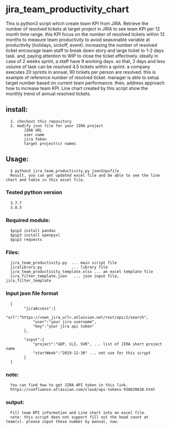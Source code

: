 # jira_team_productivity_chart
This is python3 script which create team KPI from JIRA.
Retrieve the number of resolved tickets at target project in JIRA to see team KPI per 12 month time range.
this KPI focus on the number of resolved tickets within 12 months to measure team productivity to avoid seasonable variable at productivity (holidays, sickoff, event). increasing the number of resolved ticket encourage team staff to break down story and large ticket to 1-2 days task. and, paying attention to WIP to close the ticket effectively.
ideally in case of 2 weeks sprint, a staff have 9 working days. so that, 2 days and less volume of task can be resolved 4.5 tickets within a sprint. a company executes 20 sprints in annual, 90 tickets per person are resolved. this is example of reference number of resolved ticket.
manager is able to setup target number based on current team performance. then, address approach how to increase team KPI. Line chart created by this script show the monthly trend of annual resolved tickets.


## install:
      1. checkout this repository
      2. modify json file for your JIRA project
            JIRA URL
            user name
            jira Token
            target project(s) names
## Usage:
      $ python3 jira_team_productivity.py jsonInpufile
      Result, you can get updated excel file and be able to see the line chart and table in this excel file.

### Tested python version
      3.7.7
      3.8.5

### Required module:
      $pip3 install pandas
      $pip3 install openpyxl
      $pip3 requests

### Files:
      jira_team_productivity.py  ... main script file
      jiralibrary.py             ... library file
      jira_team_productivity_template.xlsx ... an excel template file
      jira_filter_template.json   ... json input file, jira_filter_template


### Input json file format
      {
            "jiraAccess":{
                "url":"https://<own_jira_url>.atlassian.net/rest/api/2/search",
                "user":"your jira username",
                "key":"your jira api token"
            },

            "input":{
                "project":"GDP, CLI, SVR", ... list of JIRA short project name
                "startWeek":"2019-12-30" ... not use for this scrypt
            }
      }

### note:
      You can find how to get JIRA API token in this link.
      https://confluence.atlassian.com/cloud/api-tokens-938839638.html

### output:
      Fill team KPI information and Line chart into an excel file.
      note: this script does not support fill out the head count at team(s). please input these number by manual, now.
